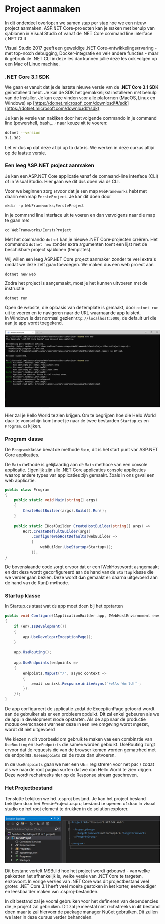 # Project aanmaken

In dit onderdeel overlopen we samen stap per stap hoe we een nieuw project aanmaken. ASP.NET Core-projecten kan je maken met behulp van sjablonen in Visual Studio of vanaf de. NET Core command line interface \(.NET CLI\).   
  
Visual Studio 2017 geeft een geweldige .NET Core-ontwikkelingservaring - met top-notch debugging, Docker-integratie en vele andere functies - maar ik gebruik de .NET CLI in deze les dan kunnen jullie deze les ook volgen op een Mac of Linux machine.

### .NET Core 3.1 SDK

We gaan er vanuit dat je de laatste nieuwe versie van de **.NET Core 3.1 SDK** geïnstalleerd hebt.  Je kan de SDK het gemakkelijkst installeren met behulp van de Installer. Je kan deze vinden voor alle plaformen \(MacOS, Linux en Windows\) op [https://dotnet.microsoft.com/download\#/sdk](https://dotnet.microsoft.com/download#/sdk)

Je kan je versie van nakijken door het volgende commando in je command line \(powershell, bash,...\) naar keuze uit te voeren:

```bash
dotnet --version
3.1.302
```

Let er dus op dat deze altijd up to date is. We werken in deze cursus altijd op de laatste versie. 

### Een leeg ASP.NET project aanmaken

Je kan een ASP.NET Core applicatie vanaf de command-line interface \(CLI\) of in Visual Studio. Hier gaan we dit dus doen via de CLI. 

Voor we beginnen zorg ervoor dat je een map `WebFrameworks` hebt met daarin een map `EersteProject`. Je kan dit doen door

```text
mkdir -p WebFrameworks/EersteProject
```

in je command line interface uit te voeren en dan vervolgens naar die map te gaan met

```text
cd WebFrameworks/EersteProject
```

Met het commando `dotnet` kan je nieuwe .NET Core-projecten creëren. Het commando `dotnet new` zonder extra argumenten toont een lijst met de beschikbare project sjablonen \(templates\). 

Wij willen een leeg ASP.NET Core project aanmaken zonder te veel extra's omdat we deze zelf gaan toevoegen. We maken dus een web project aan 

```text
dotnet new web
```

Zodra het project is aangemaakt, moet je het kunnen uitvoeren met de instructie 

```text
dotnet run
```

Open de website, die op basis van de template is gemaakt, door `dotnet run` uit te voeren en te navigeren naar de URL waarnaar de app luistert.   
In Windows is dat normaal gezien`http://localhost:5000`, de default url die aan je app wordt toegekend.

![Het project is aangemaakt en opgestart aan de hand van dotnet run](../.gitbook/assets/image%20%282%29.png)

Hier zal je Hello World te zien krijgen. Om te begrijpen hoe die Hello World daar te voorschijn komt moet je naar de twee bestanden `Startup.cs` en `Program.cs` kijken. 

### Program klasse

De `Program` klasse bevat de methode  `Main`, dit is het start punt van ASP.NET Core applicaties.

De `Main` methode is gelijkaardig aan de `Main` methode van een console applicatie. Eigenlijk zijn alle .NET Core applicaties console applicaties waarop andere types van applicaties zijn gemaakt. Zoals in ons geval een web applicatie.

```csharp
public class Program
{
    public static void Main(string[] args)
    {
        CreateHostBuilder(args).Build().Run();
    }

    public static IHostBuilder CreateHostBuilder(string[] args) =>
        Host.CreateDefaultBuilder(args)
            .ConfigureWebHostDefaults(webBuilder =>
            {
                webBuilder.UseStartup<Startup>();
            });
}
```

De bovenstaande code zorgt ervoor dat er een IWebHostwordt aangemaakt en dat deze wordt geconfigureerd aan de hand van de `Startup` klasse die we verder gaan bezien. Deze wordt dan gemaakt en daarna uitgevoerd aan de hand van de Run\(\) methode.

### Startup klasse

In Startup.cs staat wat de app moet doen bij het opstarten

```csharp
public void Configure(IApplicationBuilder app, IWebHostEnvironment env)
{
    if (env.IsDevelopment())
    {
        app.UseDeveloperExceptionPage();
    }
    
    app.UseRouting();
    
    app.UseEndpoints(endpoints =>
    {
        endpoints.MapGet("/", async context =>
        {
            await context.Response.WriteAsync("Hello World!");
        });
    });
}
```

De app configureert de applicatie zodat de ExceptionPage getoond wordt aan de gebruiker als er een probleem opduikt. Dit zal enkel gebeuren als we de app in development mode opstarten. Als de app naar de productie modus overschakelt wanneer deze in een live omgeving wordt ingezet, wordt dit niet uitgevoerd. 

We kiezen in dit voorbeeld om gebruik te maken van een combinatie van `UseRouting` en `UseEndpoints` die samen worden gebruikt. UseRouting zorgt ervoor dat de requests die van de browser komen worden gematched met de endpoints. `UseEndpoints` zal de route dan uitvoeren. 

In de `UseEndpoints` gaan we hier een GET registreren voor het pad / zodat als we naar de root pagina surfen dat we dan Hello World te zien krijgen. Deze wordt rechstreeks hier op de Response stream geschreven.

### Het Projectbestand

Tenslotte bekijken we het .csproj bestand. Je kan het project bestand bekijken door het EersteProject.csproj bestand te openen of door in visual studio op het root element te drukken in de solution explorer. 

![Je kan het csproj bestand bekijken door op EersteProject te drukken.](../.gitbook/assets/image%20%283%29.png)

Dit bestand vertelt MSBuild hoe het project wordt gebouwd - van welke pakketten het afhankelijk is, welke versie van .NET Core te targeten, enzovoort. In vorige versies van .NET Core was dit projectbestand veel groter. .NET Core 3.1 heeft veel moeite gestoken in het korter, eenvoudiger en leesbaarder maken van .csproj-bestanden.

In dit bestand zal je vooral gebruiken voor het definieren van dependencies die je project zal gebruiken. Dit zal je meestal niet rechstreeks in dit bestand doen maar je zal hiervoor de package manager NuGet gebruiken. Dit zullen we later in deze cursus verder behandelen. 